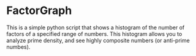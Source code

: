 # FactorGraph

This is a simple python script that shows a histogram of the number of factors of a specified range of numbers. This histogram allows you to analyze prime density, and see highly composite numbers (or anti-prime numbes).
